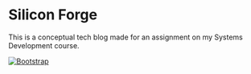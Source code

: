 <h1>Silicon Forge</h1>
<p>This is a conceptual tech blog made for an assignment on my Systems Development course.</p>
<a href='https://getbootstrap.com' target="_blank"><img alt='Bootstrap' src='https://img.shields.io/badge/Made%20with%20Bootstrap-100000?style=for-the-badge&logo=Bootstrap&logoColor=FFFFFF&labelColor=702CF4&color=702CF4'/></a>